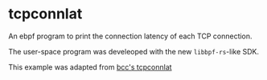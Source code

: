 # tcpconnlat

An ebpf program to print the connection latency of each TCP connection.

The user-space program was develeoped with the new `libbpf-rs`-like SDK.

This example was adapted from [bcc's tcpconnlat](https://github.com/iovisor/bcc/blob/master/libbpf-tools/tcpconnlat.c)
